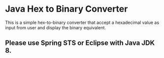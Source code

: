 # Java Hex to Binary Converter
This is a simple hex-to-binary converter that accept a hexadecimal value as input from user and display the binary equivalent.

## Please use Spring STS or Eclipse with Java JDK 8. 
